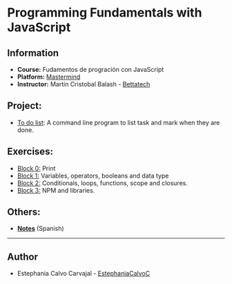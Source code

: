 # Programming Fundamentals with JavaScript

## Information
- **Course:** Fudamentos de progración con JavaScript
- **Platform:** [Mastermind](https://www.mastermind.ac)
- **Instructor:** Martín Cristobal Balash - [Bettatech](https://www.youtube.com/c/BettaTech)

## Project:
- [To do list](./toDoList): A command line program to list task and mark when they are done.

## Exercises:
- [Block 0:](./exercises/block0/) Print
- [Block 1:](./exercises/block1/) Variables, operators, booleans and data type
- [Block 2:](./exercises/block2/) Conditionals, loops, functions, scope and closures.
- [Block 3:](./exercises/block3/) NPM and libraries.


## Others:
- [**Notes**](https://www.notion.so/Fundamentos-de-Programaci-n-con-JavaScript-57fe866be238440482f69bb418248269) (Spanish)

---

## Author
- Estephania Calvo Carvajal - [EstephaniaCalvoC](https://github.com/EstephaniaCalvoC)
